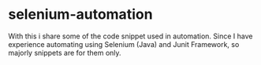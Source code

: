 selenium-automation
===================

With this i share some of the code snippet used in automation. Since I have experience automating using Selenium (Java) and Junit Framework, so majorly snippets are for them only.
